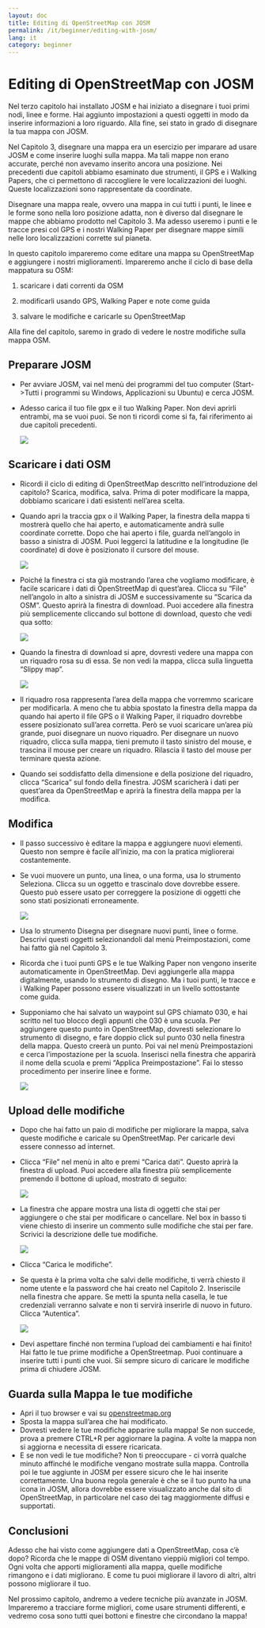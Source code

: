 ```yaml
---
layout: doc
title: Editing di OpenStreetMap con JOSM
permalink: /it/beginner/editing-with-josm/
lang: it
category: beginner
---
```


Editing di OpenStreetMap con JOSM
=================================

Nel terzo capitolo hai installato JOSM e hai iniziato a disegnare i tuoi
primi nodi, linee e forme. Hai aggiunto impostazioni a questi oggetti in
modo da inserire informazioni a loro riguardo. Alla fine, sei stato in
grado di disegnare la tua mappa con JOSM.

Nel Capitolo 3, disegnare una mappa era un esercizio per imparare ad
usare JOSM e come inserire luoghi sulla mappa. Ma tali mappe non erano
accurate, perché non avevamo inserito ancora una posizione. Nei
precedenti due capitoli abbiamo esaminato due strumenti, il GPS e i
Walking Papers, che ci permettono di raccogliere le vere localizzazioni
dei luoghi. Queste localizzazioni sono rappresentate da coordinate.

Disegnare una mappa reale, ovvero una mappa in cui tutti i punti, le
linee e le forme sono nella loro posizione adatta, non è diverso dal
disegnare le mappe che abbiamo prodotto nel Capitolo 3. Ma adesso
useremo i punti e le tracce presi col GPS e i nostri Walking Paper per
disegnare mappe simili nelle loro localizzazioni corrette sul pianeta.

In questo capitolo impareremo come editare una mappa su OpenStreetMap e
aggiungere i nostri miglioramenti. Impareremo anche il ciclo di base
della mappatura su OSM:

1) scaricare i dati correnti da OSM

2) modificarli usando GPS, Walking Paper e note come guida

3) salvare le modifiche e caricarle su OpenStreetMap

Alla fine del capitolo, saremo in grado di vedere le nostre modifiche
sulla mappa OSM.

Preparare JOSM
--------------

-  Per avviare JOSM, vai nel menù dei programmi del tuo computer
    (Start-\>Tutti i programmi su Windows, Applicazioni su Ubuntu) e
    cerca JOSM.

-  Adesso carica il tuo file gpx e il tuo Walking Paper. Non devi
    aprirli entrambi, ma se vuoi puoi. Se non ti ricordi come si fa, fai
    riferimento ai due capitoli precedenti.

    ![]({{site.baseurl}}/images/it_beg_ch6_image04.png)

Scaricare i dati OSM
--------------------

-  Ricordi il ciclo di editing di OpenStreetMap descritto
    nell’introduzione del capitolo? Scarica, modifica, salva. Prima di
    poter modificare la mappa, dobbiamo scaricare i dati esistenti
    nell’area scelta.

-  Quando apri la traccia gpx o il Walking Paper, la finestra della
    mappa ti mostrerà quello che hai aperto, e automaticamente andrà
    sulle coordinate corrette. Dopo che hai aperto i file, guarda
    nell’angolo in basso a sinistra di JOSM. Puoi leggerci la latitudine
    e la longitudine (le coordinate) di dove è posizionato il cursore
    del mouse.

    ![]({{site.baseurl}}/images/it_beg_ch6_image00.png)

-  Poiché la finestra ci sta già mostrando l’area che vogliamo
    modificare, è facile scaricare i dati di OpenStreetMap di
    quest’area. Clicca su “File” nell’angolo in alto a sinistra di JOSM
    e successivamente su “Scarica da OSM”. Questo aprirà la finestra di
    download. Puoi accedere alla finestra più semplicemente cliccando
    sul bottone di download, questo che vedi qua sotto:

    ![]({{site.baseurl}}/images/it_beg_ch6_image09.png)

-  Quando la finestra di download si apre, dovresti vedere una mappa
    con un riquadro rosa su di essa. Se non vedi la mappa, clicca sulla
    linguetta “Slippy map”.

    ![]({{site.baseurl}}/images/it_beg_ch6_image06.png)

-  Il riquadro rosa rappresenta l’area della mappa che vorremmo
    scaricare per modificarla. A meno che tu abbia spostato la finestra
    della mappa da quando hai aperto il file GPS o il Walking Paper, il
    riquadro dovrebbe essere posizionato sull’area corretta. Però se
    vuoi scaricare un’area più grande, puoi disegnare un nuovo riquadro.
    Per disegnare un nuovo riquadro, clicca sulla mappa, tieni premuto
    il tasto sinistro del mouse, e trascina il mouse per creare un
    riquadro. Rilascia il tasto del mouse per terminare questa azione.
-  Quando sei soddisfatto della dimensione e della posizione del
    riquadro, clicca “Scarica” sul fondo della finestra. JOSM scaricherà
    i dati per quest’area da OpenStreetMap e aprirà la finestra della
    mappa per la modifica.

Modifica
--------

-  Il passo successivo è editare la mappa e aggiungere nuovi elementi.
    Questo non sempre è facile all’inizio, ma con la pratica migliorerai
    costantemente.
-  Se vuoi muovere un punto, una linea, o una forma, usa lo strumento
    Seleziona. Clicca su un oggetto e trascinalo dove dovrebbe essere.
    Questo può essere usato per correggere la posizione di oggetti che
    sono stati posizionati erroneamente.

    ![]({{site.baseurl}}/images/it_beg_ch6_image08.png)

-  Usa lo strumento Disegna per disegnare nuovi punti, linee o forme.
    Descrivi questi oggetti selezionandoli dal menù Preimpostazioni,
    come hai fatto già nel Capitolo 3.
-  Ricorda che i tuoi punti GPS e le tue Walking Paper non vengono
    inserite automaticamente in OpenStreetMap. Devi aggiungerle alla
    mappa digitalmente, usando lo strumento di disegno. Ma i tuoi punti,
    le tracce e i Walking Paper possono essere visualizzati in un
    livello sottostante come guida.
-  Supponiamo che hai salvato un waypoint sul GPS chiamato 030, e hai
    scritto nel tuo blocco degli appunti che 030 è una scuola. Per
    aggiungere questo punto in OpenStreetMap, dovresti selezionare lo
    strumento di disegno, e fare doppio click sul punto 030 nella
    finestra della mappa. Questo creerà un punto. Poi vai nel menù
    Preimpostazioni e cerca l’impostazione per la scuola. Inserisci
    nella finestra che apparirà il nome della scuola e premi “Applica
    Preimpostazione”. Fai lo stesso procedimento per inserire linee e
    forme.

    ![]({{site.baseurl}}/images/it_beg_ch6_image01.png)

Upload delle modifiche
----------------------

-  Dopo che hai fatto un paio di modifiche per migliorare la mappa,
    salva queste modifiche e caricale su OpenStreetMap. Per caricarle
    devi essere connesso ad internet.
-  Clicca “File” nel menù in alto e premi “Carica dati”. Questo aprirà
    la finestra di upload. Puoi accedere alla finestra più
    semplicemente premendo il bottone di upload, mostrato di seguito:

    ![]({{site.baseurl}}/images/it_beg_ch6_image05.png)

-  La finestra che appare mostra una lista di oggetti che stai per
    aggiungere o che stai per modificare o cancellare. Nel box in basso
    ti viene chiesto di inserire un commento sulle modifiche che stai
    per fare. Scrivici la descrizione delle tue modifiche.

    ![]({{site.baseurl}}/images/it_beg_ch6_image07.png)

-  Clicca “Carica le modifiche”.
-  Se questa è la prima volta che salvi delle modifiche, ti verrà
    chiesto il nome utente e la password che hai creato nel Capitolo 2.
    Inseriscile nella finestra che appare. Se metti la spunta nella
    casella, le tue credenziali verranno salvate e non ti servirà
    inserirle di nuovo in futuro. Clicca “Autentica”.

    ![]({{site.baseurl}}/images/it_beg_ch6_image02.png)

-  Devi aspettare finché non termina l’upload dei cambiamenti e hai
    finito! Hai fatto le tue prime modifiche a OpenStreetmap. Puoi
    continuare a inserire tutti i punti che vuoi. Sii sempre sicuro di
    caricare le modifiche prima di chiudere JOSM.

Guarda sulla Mappa le tue modifiche
-----------------------------------

-  Apri il tuo browser e vai su
    [openstreetmap.org](http://openstreetmap.org)
-  Sposta la mappa sull’area che hai modificato.
-  Dovresti vedere le tue modifiche apparire sulla mappa! Se non
    succede, prova a premere CTRL+R per aggiornare la pagina. A volte la
    mappa non si aggiorna e necessita di essere ricaricata.
-  E se non vedi le tue modifiche? Non ti preoccupare - ci vorrà
    qualche minuto affinché le modifiche vengano mostrate sulla mappa.
    Controlla poi le tue aggiunte in JOSM per essere sicuro che le hai
    inserite correttamente. Una buona regola generale è che se il tuo
    punto ha una icona in JOSM, allora dovrebbe essere visualizzato
    anche dal sito di OpenStreetMap, in particolare nel caso dei tag
    maggiormente diffusi e supportati.

Conclusioni
-----------

Adesso che hai visto come aggiungere dati a OpenStreetMap, cosa c’è
dopo? Ricorda che le mappe di OSM diventano vieppiù migliori col tempo.
Ogni volta che apporti miglioramenti alla mappa, quelle modifiche
rimangono e i dati migliorano. E come tu puoi migliorare il lavoro di
altri, altri possono migliorare il tuo.

Nel prossimo capitolo, andremo a vedere tecniche più avanzate in JOSM.
Impareremo a tracciare forme migliori, come usare strumenti differenti,
e vedremo cosa sono tutti quei bottoni e finestre che circondano la
mappa!
